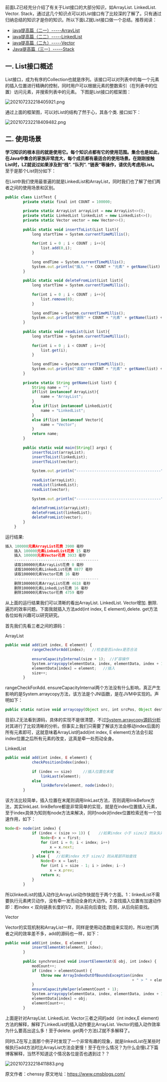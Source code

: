 


前面LZ已经充分介绍了有关于List接口的大部分知识，如ArrayList. LinkedList. Vector. Stack，通过这几个知识点可以对List接口有了比较深的了解了。只有通过归纳总结的知识才是你的知识。所以下面LZ就List接口做一个总结。推荐阅读：

* [java提高篇（二一）-----ArrayList](http://www.cnblogs.com/chenssy/p/3498468.html)
* [java提高篇（二二）-----LinkedList](http://www.cnblogs.com/chenssy/p/3514524.html)
* [java提高篇（二九）-----Vector](http://www.cnblogs.com/chenssy/p/3802826.html)
* [Java提高篇（三一）-----Stack](http://www.cnblogs.com/chenssy/p/3833341.html)

## 一. List接口概述

List接口，成为有序的Collection也就是序列。该接口可以对列表中的每一个元素的插入位置进行精确的控制，同时用户可以根据元素的整数索引（在列表中的位置）访问元素，并搜索列表中的元素。 下图是List接口的框架图：

![202107232218405921.png](https://gitee.com/hezhiyuan007/java-study/raw/master/images/JavaBasic2/29a4e3fe-341e-4098-bd26-89ceed8b2d2b.png)

通过上面的框架图，可以对List的结构了然于心，其各个类. 接口如下：

![202107232218409482.png](https://gitee.com/hezhiyuan007/java-study/raw/master/images/JavaBasic2/ac57d7b4-7bd5-4296-9d64-c2f8cd5262f4.png)

## 二. 使用场景

**学习知识的根本目的就是使用它。**每个知识点都有它的使用范围。集合也是如此，在Java中集合的家族非常庞大，每个成员都有最适合的使用场景。在刚刚接触List时，LZ就说过**如果涉及到“栈”. “队列”. “链表”等操作，请优先考虑用List。** 至于是那个List则分如下：

在List中我们使用最普遍的就是LinkedList和ArrayList，同时我们也了解了他们两者之间的使用场景和区别。

```js 
public class ListTest {
        private static final int COUNT = 100000;
    
        private static ArrayList arrayList = new ArrayList<>();
        private static LinkedList linkedList = new LinkedList<>();
        private static Vector vector = new Vector<>();
    
        public static void insertToList(List list){
            long startTime = System.currentTimeMillis();
    
            for(int i = 0 ; i < COUNT ; i++){
                list.add(0,i);
            }
    
            long endTime = System.currentTimeMillis();
            System.out.println("插入 " + COUNT + "元素" + getName(list) + "花费 " + (endTime - startTime) + " 毫秒");
        }
    
        public static void deleteFromList(List list){
            long startTime = System.currentTimeMillis();
    
            for(int i = 0 ; i < COUNT ; i++){
                list.remove(0);
            }
    
            long endTime = System.currentTimeMillis();
            System.out.println("删除" + COUNT + "元素" + getName(list) + "花费 " + (endTime - startTime) + " 毫秒");
        }
    
        public static void readList(List list){
            long startTime = System.currentTimeMillis();
    
            for(int i = 0 ; i < COUNT ; i++){
                list.get(i);
            }
    
            long endTime = System.currentTimeMillis();
            System.out.println("读取" + COUNT + "元素" + getName(list) + "花费 " + (endTime - startTime) + " 毫秒");
        }
    
        private static String getName(List list) {
            String name = "";
            if(list instanceof ArrayList){
                name = "ArrayList";
            }
            else if(list instanceof LinkedList){
                name = "LinkedList";
            }
            else if(list instanceof Vector){
                name = "Vector";
            }
            return name;
        }
    
        public static void main(String[] args) {
            insertToList(arrayList);
            insertToList(linkedList);
            insertToList(vector);
    
            System.out.println("--------------------------------------");
    
            readList(arrayList);
            readList(linkedList);
            readList(vector);
    
            System.out.println("--------------------------------------");
    
            deleteFromList(arrayList);
            deleteFromList(linkedList);
            deleteFromList(vector);
        }
    }
```

运行结果:


```js 
插入 100000元素ArrayList花费 3900 毫秒
    插入 100000元素LinkedList花费 15 毫秒
    插入 100000元素Vector花费 3933 毫秒
    --------------------------------------
    读取100000元素ArrayList花费 0 毫秒
    读取100000元素LinkedList花费 8877 毫秒
    读取100000元素Vector花费 16 毫秒
    --------------------------------------
    删除100000元素ArrayList花费 4618 毫秒
    删除100000元素LinkedList花费 16 毫秒
    删除100000元素Vector花费 4759 毫秒
```

从上面的运行结果我们可以清晰的看出ArrayList. LinkedList. Vector增加. 删除. 遍历的效率问题。下面我就插入方法add(int index, E element),delete. get方法各位如有兴趣可以研究研究。

首先我们先看三者之间的源码：

ArrayList

```js 
public void add(int index, E element) {
            rangeCheckForAdd(index);   //检查是否index是否合法
    
            ensureCapacityInternal(size + 1);  //扩容操作
            System.arraycopy(elementData, index, elementData, index + 1, size - index);    //数组拷贝
            elementData[index] = element;   //插入
            size++;
        }
```

rangeCheckForAdd. ensureCapacityInternal两个方法没有什么影响，真正产生影响的是System.arraycopy方法，该方法是个JNI函数，是在JVM中实现的。声明如下：


```js 
public static native void arraycopy(Object src, int srcPos, Object dest, int destPos, int length);
```

目前LZ无法看到源码，具体的实现不是很清楚，不过[System.arraycopy源码分析](http://gutspot.com/2011/11/16/system-arraycopy%E6%BA%90%E7%A0%81%E5%88%86%E6%9E%90/)对其进行了比较清晰的分析。但事实上我们只需要了解该方法会移动index后面的所有元素即可，这就意味着ArrayList的add(int index, E element)方法会引起index位置之后所有元素的改变，这真是牵一处而动全身。

LinkedList

```js 
public void add(int index, E element) {
            checkPositionIndex(index);
    
            if (index == size)     //插入位置在末尾
                linkLast(element);
            else                   
                linkBefore(element, node(index));
        }
```

该方法比较简单，插入位置在末尾则调用linkLast方法，否则调用linkBefore方法，其实linkLast. linkBefore都是非常简单的实现，就是在index位置插入元素，至于index具体为知则有node方法来解决，同时node对index位置检索还有一个加速作用，如下：


```js 
Node<E> node(int index) {
            if (index < (size >> 1)) {    //如果index 小于 size/2 则从头开始查找
                Node<E> x = first;
                for (int i = 0; i < index; i++)
                    x = x.next;
                return x;
            } else {   //如果index 大于 size/2 则从尾部开始查找
                Node<E> x = last;
                for (int i = size - 1; i > index; i--)
                    x = x.prev;
                return x;
            }
        }
```

所以linkedList的插入动作比ArrayList动作快就在于两个方面。1：linkedList不需要执行元素拷贝动作，没有牵一发而动全身的大动作。2:查找插入位置有加速动作即：若index < 双向链表长度的1/2，则从前向后查找; 否则，从后向前查找。

Vector

Vector的实现机制和ArrayList一样，同样是使用动态数组来实现的，所以他们两者之间的效率差不多，add的源码也一样，如下：

```js 
public void add(int index, E element) {
            insertElementAt(element, index);
        }
    
        public synchronized void insertElementAt(E obj, int index) {
            modCount++;
            if (index > elementCount) {
                throw new ArrayIndexOutOfBoundsException(index
                                                         + " > " + elementCount);
            }
            ensureCapacityHelper(elementCount + 1);
            System.arraycopy(elementData, index, elementData, index + 1, elementCount - index);
            elementData[index] = obj;
            elementCount++;
        }
```

上面是针对ArrayList. LinkedList. Vector三者之间的add（int index,E element)方法的解释，解释了LinkedList的插入动作要比ArrayList. Vector的插入动作效率为什么要高出这么多！至于delete. get两个方法LZ就不多解释了。

同时LZ在写上面那个例子时发现了一个非常有趣的现象，就是linkedList在某些时候执行add方法时比ArrayList方法会更慢！至于在什么情况？为什么会慢LZ下篇博客解释，当然不知道这个情况各位是否也遇到过？？

![202107232218411883.png](https://gitee.com/hezhiyuan007/java-study/raw/master/images/JavaBasic2/3c51253b-4534-4c72-8911-7bb6ac1524ce.png)





原文作者：chenssy 原文地址：https://www.cmsblogs.com/